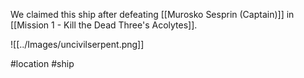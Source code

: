 We claimed this ship after defeating [[Murosko Sesprin (Captain)]] in [[Mission 1 - Kill the Dead Three's Acolytes]].

![[../Images/uncivilserpent.png]]

#location #ship